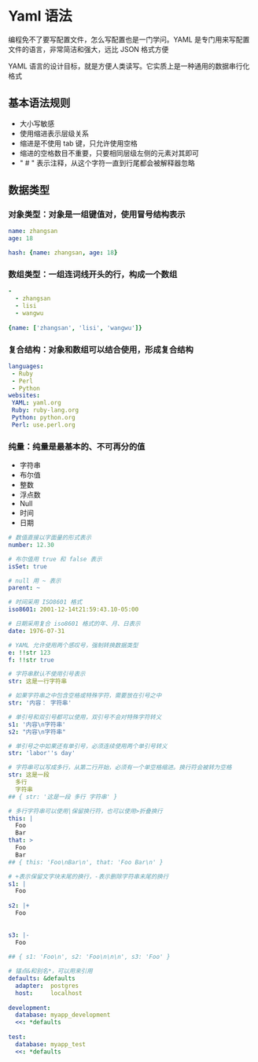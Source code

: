 # Yaml 语法

编程免不了要写配置文件，怎么写配置也是一门学问。YAML 是专门用来写配置文件的语言，非常简洁和强大，远比 JSON 格式方便

YAML 语言的设计目标，就是方便人类读写。它实质上是一种通用的数据串行化格式

## 基本语法规则

- 大小写敏感
- 使用缩进表示层级关系
- 缩进是不使用 tab 键，只允许使用空格
- 缩进的空格数目不重要，只要相同层级左侧的元素对其即可
- " # " 表示注释，从这个字符一直到行尾都会被解释器忽略

## 数据类型

### 对象类型：对象是一组键值对，使用冒号结构表示

```yaml
name: zhangsan
age: 18

hash: {name: zhangsan, age: 18}
```

### 数组类型：一组连词线开头的行，构成一个数组

```yaml
- 
  - zhangsan
  - lisi
  - wangwu
  
{name: ['zhangsan', 'lisi', 'wangwu']}
```

### 复合结构：对象和数组可以结合使用，形成复合结构

```yaml
languages:
 - Ruby
 - Perl
 - Python 
websites:
 YAML: yaml.org 
 Ruby: ruby-lang.org 
 Python: python.org 
 Perl: use.perl.org 
```

### 纯量：纯量是最基本的、不可再分的值

- 字符串
- 布尔值
- 整数
- 浮点数
- Null
- 时间
- 日期

```yaml
# 数值直接以字面量的形式表示
number: 12.30

# 布尔值用 true 和 false 表示
isSet: true

# null 用 ~ 表示
parent: ~ 

# 时间采用 ISO8601 格式
iso8601: 2001-12-14t21:59:43.10-05:00

# 日期采用复合 iso8601 格式的年、月、日表示
date: 1976-07-31

# YAML 允许使用两个感叹号，强制转换数据类型
e: !!str 123
f: !!str true

# 字符串默认不使用引号表示
str: 这是一行字符串

# 如果字符串之中包含空格或特殊字符，需要放在引号之中
str: '内容： 字符串'

# 单引号和双引号都可以使用，双引号不会对特殊字符转义
s1: '内容\n字符串'
s2: "内容\n字符串"

# 单引号之中如果还有单引号，必须连续使用两个单引号转义
str: 'labor''s day' 

# 字符串可以写成多行，从第二行开始，必须有一个单空格缩进。换行符会被转为空格
str: 这是一段
  多行
  字符串
## { str: '这是一段 多行 字符串' }

# 多行字符串可以使用|保留换行符，也可以使用>折叠换行
this: |
  Foo
  Bar
that: >
  Foo
  Bar
## { this: 'Foo\nBar\n', that: 'Foo Bar\n' }

# +表示保留文字块末尾的换行，-表示删除字符串末尾的换行
s1: |
  Foo
 
s2: |+
  Foo
 
 
s3: |-
  Foo
  
## { s1: 'Foo\n', s2: 'Foo\n\n\n', s3: 'Foo' }

# 锚点&和别名*，可以用来引用
defaults: &defaults
  adapter:  postgres
  host:     localhost
 
development:
  database: myapp_development
  <<: *defaults
 
test:
  database: myapp_test
  <<: *defaults


```
